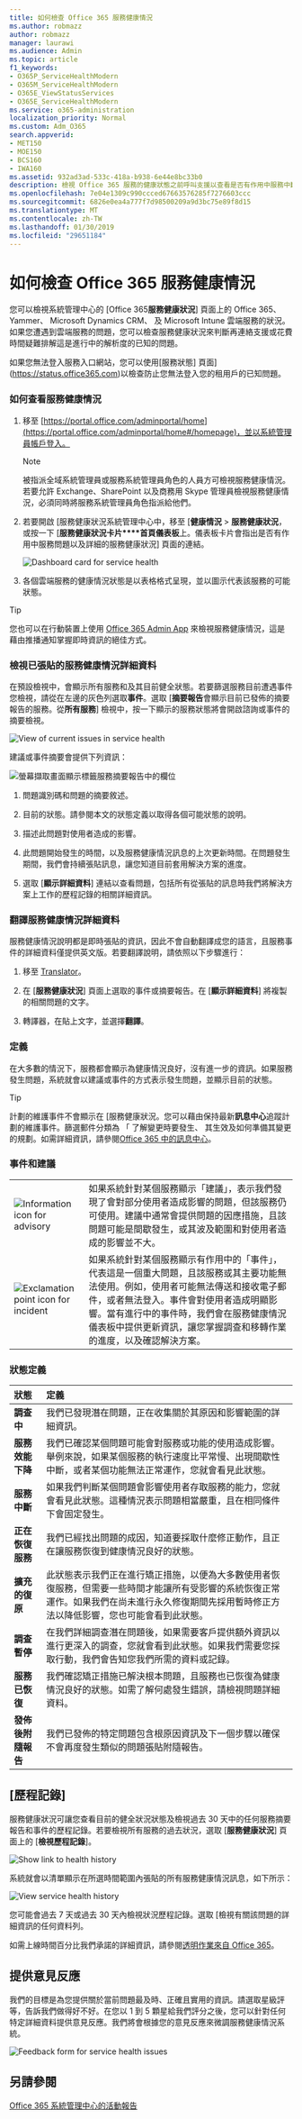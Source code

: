 ```yaml
---
title: 如何檢查 Office 365 服務健康情況
ms.author: robmazz
author: robmazz
manager: laurawi
ms.audience: Admin
ms.topic: article
f1_keywords:
- O365P_ServiceHealthModern
- O365M_ServiceHealthModern
- O365E_ViewStatusServices
- O365E_ServiceHealthModern
ms.service: o365-administration
localization_priority: Normal
ms.custom: Adm_O365
search.appverid:
- MET150
- MOE150
- BCS160
- IWA160
ms.assetid: 932ad3ad-533c-418a-b938-6e44e8bc33b0
description: 檢視 Office 365 服務的健康狀態之前呼叫支援以查看是否有作用中服務中斷
ms.openlocfilehash: 7e04e1309c990ccced67663576285f7276603ccc
ms.sourcegitcommit: 6826e0ea4a777f7d98500209a9d3bc75e89f8d15
ms.translationtype: MT
ms.contentlocale: zh-TW
ms.lasthandoff: 01/30/2019
ms.locfileid: "29651184"
---
```

# <a name="how-to-check-office-365-service-health"></a>如何檢查 Office 365 服務健康情況

您可以檢視系統管理中心的 [Office 365**服務健康狀況**] 頁面上的 Office 365、 Yammer、 Microsoft Dynamics CRM、 及 Microsoft Intune 雲端服務的狀況。如果您遭遇到雲端服務的問題，您可以檢查服務健康狀況來判斷再連絡支援或花費時間疑難排解這是進行中的解析度的已知的問題。 

如果您無法登入服務入口網站，您可以使用[服務狀態] 頁面](https://status.office365.com)以檢查防止您無法登入您的租用戶的已知問題。
  
### <a name="how-to-check-service-health"></a>如何查看服務健康情況

1. 移至 [https://portal.office.com/adminportal/home](https://portal.office.com/adminportal/home#/homepage)，並以系統管理員帳戶登入。 
    
    > [!NOTE]
    > 被指派全域系統管理員或服務系統管理員角色的人員方可檢視服務健康情況。若要允許 Exchange、SharePoint 以及商務用 Skype 管理員檢視服務健康情況，必須同時將服務系統管理員角色指派給他們。
  
2. 若要開啟 [服務健康狀況系統管理中心中，移至 [**健康情況** > **服務健康狀況**，或按一下 [**服務健康狀況卡片****首頁儀表板**上。儀表板卡片會指出是否有作用中服務問題以及詳細的服務健康狀況] 頁面的連結。
    
    ![Dashboard card for service health](media/8ae3de43-7bd5-4ee9-90ed-8b5ba5f9b474.png)
  
3. 各個雲端服務的健康情況狀態是以表格格式呈現，並以圖示代表該服務的可能狀態。
    
> [!TIP]
> 您也可以在行動裝置上使用 [Office 365 Admin App](https://go.microsoft.com/fwlink/p/?linkid=627216) 來檢視服務健康情況，這是藉由推播通知掌握即時資訊的絕佳方式。 
  
### <a name="view-details-of-posted-service-health"></a>檢視已張貼的服務健康情況詳細資料

在預設檢視中，會顯示所有服務和及其目前健全狀態。若要篩選服務目前遭遇事件您檢視，請從在左邊的灰色列選取**事件**。選取 [**摘要報告**會顯示目前已發佈的摘要報告的服務。從**所有服務**] 檢視中，按一下顯示的服務狀態將會開啟諮詢或事件的摘要檢視。 
  
![View of current issues in service health](media/f829a3af-1aca-4dc2-97eb-15d805349b24.png)
  
建議或事件摘要會提供下列資訊： 
  
![螢幕擷取畫面顯示標籤服務摘要報告中的欄位](media/0dd6065c-1381-4a5c-8ca0-854c3e043a5c.png)
  
1. 問題識別碼和問題的摘要敘述。
    
2. 目前的狀態。請參閱本文的狀態定義以取得各個可能狀態的說明。
    
3. 描述此問題對使用者造成的影響。
    
4. 此問題開始發生的時間，以及服務健康情況訊息的上次更新時間。在問題發生期間，我們會持續張貼訊息，讓您知道目前套用解決方案的進度。
    
5. 選取 [**顯示詳細資料**] 連結以查看問題，包括所有從張貼的訊息時我們將解決方案上工作的歷程記錄的相關詳細資訊。 
    
### <a name="translate-service-health-details"></a>翻譯服務健康情況詳細資料

服務健康情況說明都是即時張貼的資訊，因此不會自動翻譯成您的語言，且服務事件的詳細資料僅提供英文版。若要翻譯說明，請依照以下步驟進行：
  
1. 移至 [Translator](https://www.bing.com/translator/)。
    
2. 在 [**服務健康狀況**] 頁面上選取的事件或摘要報告。在 [**顯示詳細資料**] 將複製的相關問題的文字。
    
3. 轉譯器，在貼上文字，並選擇**翻譯**。
    
### <a name="definitions"></a>定義

在大多數的情況下，服務都會顯示為健康情況良好，沒有進一步的資訊。如果服務發生問題，系統就會以建議或事件的方式表示發生問題，並顯示目前的狀態。
  
> [!TIP]
> 計劃的維護事件不會顯示在 [服務健康狀況。您可以藉由保持最新**訊息中心**追蹤計劃的維護事件。篩選郵件分類為 「 了解變更時要發生、 其生效及如何準備其變更的規劃。如需詳細資訊，請參閱[Office 365 中的訊息中心](https://support.office.com/article/38fb3333-bfcc-4340-a37b-deda509c2093)。 
  
### <a name="incidents-and-advisories"></a>事件和建議

|||
|:-----|:-----|
|![Information icon for advisory](media/a7f5fd21-c760-4948-9bc1-50f7c8070e28.png)|如果系統針對某個服務顯示「建議」，表示我們發現了會對部分使用者造成影響的問題，但該服務仍可使用。建議中通常會提供問題的因應措施，且該問題可能是間歇發生，或其波及範圍和對使用者造成的影響並不大。  <br/> |
|![Exclamation point icon for incident](media/a636db57-6083-44dc-bbd5-556850804f17.png)|如果系統針對某個服務顯示有作用中的「事件」，代表這是一個重大問題，且該服務或其主要功能無法使用。例如，使用者可能無法傳送和接收電子郵件，或者無法登入。事件會對使用者造成明顯影響。當有進行中的事件時，我們會在服務健康情況儀表板中提供更新資訊，讓您掌握調查和移轉作業的進度，以及確認解決方案。  <br/> |
   
### <a name="status-definitions"></a>狀態定義

|**狀態**|**定義**|
|:-----|:-----|
|**調查中** | 我們已發現潛在問題，正在收集關於其原因和影響範圍的詳細資訊。 |
|**服務效能下降** | 我們已確認某個問題可能會對服務或功能的使用造成影響。舉例來說，如果某個服務的執行速度比平常慢、出現間歇性中斷，或者某個功能無法正常運作，您就會看見此狀態。 |
|**服務中斷** | 如果我們判斷某個問題會影響使用者存取服務的能力，您就會看見此狀態。這種情況表示問題相當嚴重，且在相同條件下會固定發生。 |
|**正在恢復服務** | 我們已經找出問題的成因，知道要採取什麼修正動作，且正在讓服務恢復到健康情況良好的狀態。 |
|**擴充的復原** | 此狀態表示我們正在進行矯正措施，以便為大多數使用者恢復服務，但需要一些時間才能讓所有受影響的系統恢復正常運作。如果我們在尚未進行永久修復期間先採用暫時修正方法以降低影響，您也可能會看到此狀態。 |
|**調查暫停** | 在我們詳細調查潛在問題後，如果需要客戶提供額外資訊以進行更深入的調查，您就會看到此狀態。如果我們需要您採取行動，我們會告知您我們所需的資料或記錄。 |
|**服務已恢復** | 我們確認矯正措施已解決根本問題，且服務也已恢復為健康情況良好的狀態。如需了解何處發生錯誤，請檢視問題詳細資料。 |
|**發佈後附隨報告** | 我們已發佈的特定問題包含根原因資訊及下一個步驟以確保不會再度發生類似的問題張貼附隨報告。 |
   
## <a name="history"></a>[歷程記錄] 

服務健康狀況可讓您查看目前的健全狀況狀態及檢視過去 30 天中的任何服務摘要報告和事件的歷程記錄。若要檢視所有服務的過去狀況，選取 [**服務健康狀況**] 頁面上的 [**檢視歷程記錄**]。 
  
![Show link to health history](media/12a3e484-1eb4-497f-8cab-8064bccc2ef5.png)
  
系統就會以清單顯示在所選時間範圍內張貼的所有服務健康情況訊息，如下所示：
  
![View service health history](media/5ed20247-121c-4abe-9fe7-9025e26a2d0e.png)
  
您可能會過去 7 天或過去 30 天內檢視狀況歷程記錄。選取 [檢視有關該問題的詳細資訊的任何資料列。
  
如需上線時間百分比我們承諾的詳細資訊，請參閱[透明作業來自 Office 365](https://go.microsoft.com/fwlink/?linkid=848695)。
  
## <a name="leave-feedback"></a>提供意見反應

我們的目標是為您提供關於當前問題最及時、正確且實用的資訊。請選取星級評等，告訴我們做得好不好。在您以 1 到 5 顆星給我們評分之後，您可以針對任何特定詳細資料提供意見反應。我們將會根據您的意見反應來微調服務健康情況系統。
  
![Feedback form for service health issues](media/fd083fdb-fde8-47b4-9136-b90d1d003864.png)
  
## <a name="see-also"></a>另請參閱

[Office 365 系統管理中心的活動報告](https://support.office.com/article/0d6dfb17-8582-4172-a9a9-aed798150263)

